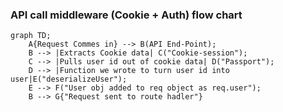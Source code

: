 ### API call middleware (Cookie + Auth) flow chart 
```mermaid
graph TD;
    A{Request Commes in} --> B(API End-Point);
    B --> |Extracts Cookie data| C("Cookie-session");
    C --> |Pulls user id out of cookie data| D("Passport");
    D --> |Function we wrote to turn user id into user|E("deserializeUser");
    E --> F("User obj added to req object as req.user");
    B --> G{"Request sent to route hadler"}

```